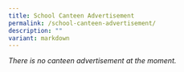 ```yaml
---
title: School Canteen Advertisement
permalink: /school-canteen-advertisement/
description: ""
variant: markdown
---
```

<p><em>There is no canteen advertisement at the moment.</em>
</p>